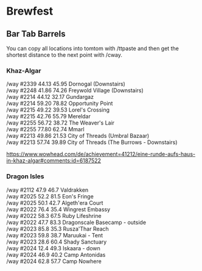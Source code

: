 # Brewfest

## Bar Tab Barrels

You can copy all locations into tomtom with /ttpaste and then get the shortest distance to the next point with /cway.

### Khaz-Algar

/way #2339 44.13 45.95 Dornogal (Downstairs)  
/way #2248 41.86 74.26 Freywold Village (Downstairs)  
/way #2214 44.12 32.17 Gundargaz  
/way #2214 59.20 78.82 Opportunity Point  
/way #2215 49.22 39.53 Lorel's Crossing  
/way #2215 42.76 55.79 Mereldar  
/way #2255 56.72 38.72 The Weaver's Lair  
/way #2255 77.80 62.74 Mmarl  
/way #2213 49.86 21.53 City of Threads (Umbral Bazaar)  
/way #2213 57.74 39.89 City of Threads (The Burrows - Downstairs)  

https://www.wowhead.com/de/achievement=41212/eine-runde-aufs-haus-in-khaz-algar#comments:id=6187522

### Dragon Isles

/way #2112 47.9 46.7 Valdrakken  
/way #2025 52.2 81.5 Eon's Fringe  
/way #2025 50.1 42.7 Algeth'era Court  
/way #2022 76.4 35.4 Wingrest Embassy  
/way #2022 58.3 67.5 Ruby Lifeshrine  
/way #2022 47.7 83.3 Dragonscale Basecamp - outside  
/way #2023 85.8 35.3 Rusza'Thar Reach  
/way #2023 59.8 38.7 Maruukai - Tent  
/way #2023 28.6 60.4 Shady Sanctuary  
/way #2024 12.4 49.3 Iskaara - down  
/way #2024 46.9 40.2 Camp Antonidas  
/way #2024 62.8 57.7 Camp Nowhere  
